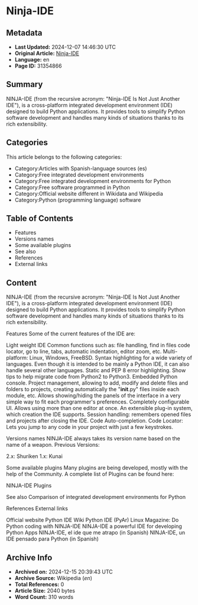 # Ninja-IDE

## Metadata
- **Last Updated:** 2024-12-07 14:46:30 UTC
- **Original Article:** [Ninja-IDE](https://en.wikipedia.org/wiki/Ninja-IDE)
- **Language:** en
- **Page ID:** 31354866

## Summary
NINJA-IDE (from the recursive acronym: "Ninja-IDE Is Not Just Another IDE"), is a cross-platform integrated development environment (IDE) designed to build Python applications.
It provides tools to simplify Python software development and handles many kinds of situations thanks to its rich extensibility.

## Categories
This article belongs to the following categories:

- Category:Articles with Spanish-language sources (es)
- Category:Free integrated development environments
- Category:Free integrated development environments for Python
- Category:Free software programmed in Python
- Category:Official website different in Wikidata and Wikipedia
- Category:Python (programming language) software

## Table of Contents

- Features
- Versions names
- Some available plugins
- See also
- References
- External links

## Content

NINJA-IDE (from the recursive acronym: "Ninja-IDE Is Not Just Another IDE"), is a cross-platform integrated development environment (IDE) designed to build Python applications.
It provides tools to simplify Python software development and handles many kinds of situations thanks to its rich extensibility.

Features
Some of the current features of the IDE are:

Light weight IDE
Common functions such as: file handling, find in files code locator, go to line, tabs, automatic indentation, editor zoom, etc.
Multi-platform: Linux, Windows, FreeBSD.
Syntax highlighting for a wide variety of languages. Even though it is intended to be mainly a Python IDE, it can also handle several other languages.
Static and PEP 8 error highlighting.
Show tips to help migrate code from Python2 to Python3.
Embedded Python console.
Project management, allowing to add, modify and delete files and folders to projects, creating automatically the "__init__.py" files inside each module, etc.
Allows showing/hiding the panels of the interface in a very simple way to fit each programmer's preferences.
Completely configurable UI.
Allows using more than one editor at once.
An extensible plug-in system, which creation the IDE supports.
Session handling: remembers opened files and projects after closing the IDE.
Code Auto-completion.
Code Locator: Lets you jump to any code in your project with just a few keystrokes.

Versions names
NINJA-IDE always takes its version name based on the name of a weapon.
Previous Versions:

2.x: Shuriken
1.x: Kunai

Some available plugins
Many plugins are being developed, mostly with the help of the Community.
A complete list of Plugins can be found here:

NINJA-IDE Plugins

See also
Comparison of integrated development environments for Python

References
External links

Official website
Python IDE Wiki
Python IDE (PyAr)
Linux Magazine: Do Python coding with NINJA-IDE
NINJA-IDE a powerful IDE for developing Python Apps
NINJA-IDE, el ide que me atrapo (in Spanish)
NINJA-IDE, un IDE pensado para Python (in Spanish)

## Archive Info
- **Archived on:** 2024-12-15 20:39:43 UTC
- **Archive Source:** Wikipedia (_en_)
- **Total References:** 0
- **Article Size:** 2040 bytes
- **Word Count:** 310 words
